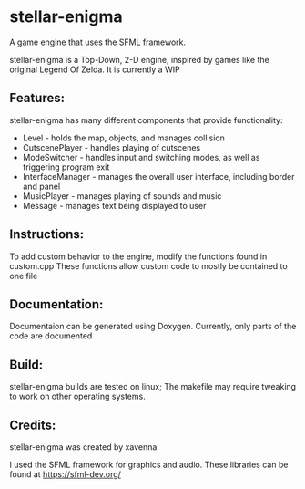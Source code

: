 # stellar-enigma
A game engine that uses the SFML framework.

stellar-enigma is a Top-Down, 2-D engine, inspired by games like the original Legend Of
Zelda. It is currently a WIP

## Features:
stellar-enigma has many different components that provide functionality:
* Level - holds the map, objects, and manages collision
* CutscenePlayer - handles playing of cutscenes
* ModeSwitcher - handles input and switching modes, as well as triggering program exit
* InterfaceManager - manages the overall user interface, including border and panel
* MusicPlayer - manages playing of sounds and music
* Message - manages text being displayed to user


## Instructions:
To add custom behavior to the engine, modify the functions found in custom.cpp
These functions allow custom code to mostly be contained to one file



## Documentation:
Documentaion can be generated using Doxygen. Currently, only parts of the code
are documented

## Build:
stellar-enigma builds are tested on linux; The makefile may require tweaking to work on
other operating systems.

## Credits:
stellar-enigma was created by xavenna

I used the SFML framework for graphics and audio.
These libraries can be found at https://sfml-dev.org/
